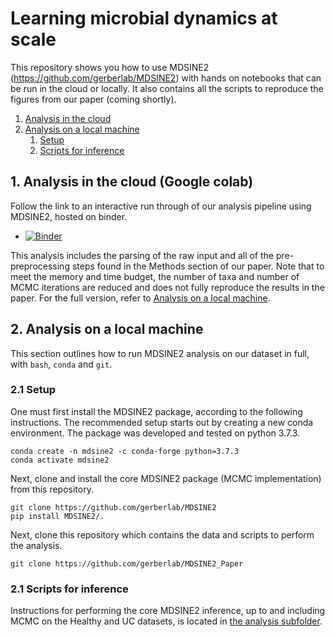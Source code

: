 # Learning microbial dynamics at scale



This repository shows you how to use MDSINE2 (https://github.com/gerberlab/MDSINE2) with hands on notebooks that can be run in the cloud or locally. It also contains all the scripts to reproduce the figures from our paper (coming shortly).

1. [Analysis in the cloud](#Cloud)  
2. [Analysis on a local machine](#Local)
    1. [Setup](#LocalSetup)
    2. [Scripts for inference](#LocalRun)

<a name="Cloud"/>

## 1. Analysis in the cloud (Google colab)
Follow the link to an interactive run through of our analysis pipeline using MDSINE2, hosted on binder.
- [![Binder](https://mybinder.org/badge_logo.svg)](https://mybinder.org/v2/gh/gerberlab/MDSINE2_Paper/HEAD?filepath=bindertutorials)

This analysis includes the parsing of the raw input and all of the pre-preprocessing steps found in the 
Methods section of our paper.
Note that to meet the memory and time budget, the number of taxa and number of MCMC iterations are reduced and does not
fully reproduce the results in the paper.
For the full version, refer to [Analysis on a local machine](#Local).



<a name="Local"/>

## 2. Analysis on a local machine

This section outlines how to run MDSINE2 analysis on our dataset in full, with `bash`, `conda` and `git`.

<a name="LocalSetup"/>

### 2.1 Setup

One must first install the MDSINE2 package, according to the following instructions.
The recommended setup starts out by creating a new conda environment. 
The package was developed and tested on python 3.7.3.

```
conda create -n mdsine2 -c conda-forge python=3.7.3
conda activate mdsine2
```

Next, clone and install the core MDSINE2 package (MCMC implementation) from this repository.

```
git clone https://github.com/gerberlab/MDSINE2
pip install MDSINE2/.
```

Next, clone this repository which contains the data and scripts to perform the analysis.

```
git clone https://github.com/gerberlab/MDSINE2_Paper
```

<a name="LocalRun"/>

### 2.1 Scripts for inference

Instructions for performing the core MDSINE2 inference, up to and including MCMC on the Healthy and UC datasets,
 is located in [the analysis subfolder](analysis/README.md).

